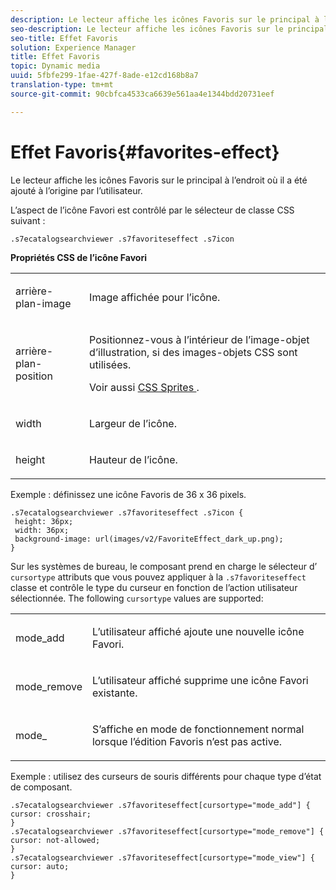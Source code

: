 ```yaml
---
description: Le lecteur affiche les icônes Favoris sur le principal à l’endroit où il a été ajouté à l’origine par l’utilisateur.
seo-description: Le lecteur affiche les icônes Favoris sur le principal à l’endroit où il a été ajouté à l’origine par l’utilisateur.
seo-title: Effet Favoris
solution: Experience Manager
title: Effet Favoris
topic: Dynamic media
uuid: 5fbfe299-1fae-427f-8ade-e12cd168b8a7
translation-type: tm+mt
source-git-commit: 90cbfca4533ca6639e561aa4e1344bdd20731eef

---
```



# Effet Favoris{#favorites-effect}

Le lecteur affiche les icônes Favoris sur le principal à l’endroit où il a été ajouté à l’origine par l’utilisateur.

<!--<a id="section_061E550C1C1D4DB2BD663A898895B38C"></a>-->

L’aspect de l’icône Favori est contrôlé par le sélecteur de classe CSS suivant :

```
.s7ecatalogsearchviewer .s7favoriteseffect .s7icon
```

**Propriétés CSS de l’icône Favori**

<table id="table_C48C56E696304C9BAFEE71BA9EA9A174"> 
 <tbody> 
  <tr> 
   <td colname="col1"> <p> <span class="codeph"> arrière-plan-image </span> </p> </td> 
   <td colname="col2"> <p> Image affichée pour l’icône. </p> </td> 
  </tr> 
  <tr> 
   <td colname="col1"> <p> <span class="codeph"> arrière-plan-position </span> </p> </td> 
   <td colname="col2"> <p> Positionnez-vous à l’intérieur de l’image-objet d’illustration, si des images-objets CSS sont utilisées. </p> <p>Voir aussi <a href="../../../c-html5-s7-aem-asset-viewers/c-html5-ecatsearch-viewer-about/c-html5-ecatsearch-viewer-customizingviewer/c-html5-ecatsearch-viewer-customizingviewer.md#section-9d570f95eb2443aca74c1b02f6e89aff" format="dita" scope="local"> CSS Sprites </a>. </p> </td> 
  </tr> 
  <tr> 
   <td colname="col1"> <p> <span class="codeph"> width </span> </p> </td> 
   <td colname="col2"> <p>Largeur de l’icône. </p> </td> 
  </tr> 
  <tr> 
   <td colname="col1"> <p> <span class="codeph"> height </span> </p> </td> 
   <td colname="col2"> <p>Hauteur de l’icône. </p> </td> 
  </tr> 
 </tbody> 
</table>

Exemple : définissez une icône Favoris de 36 x 36 pixels.

```
.s7ecatalogsearchviewer .s7favoriteseffect .s7icon { 
 height: 36px; 
 width: 36px;  
 background-image: url(images/v2/FavoriteEffect_dark_up.png); 
}
```

Sur les systèmes de bureau, le composant prend en charge le sélecteur d’ `cursortype` attributs que vous pouvez appliquer à la `.s7favoriteseffect` classe et contrôle le type du curseur en fonction de l’action utilisateur sélectionnée. The following `cursortype` values are supported:

<table id="table_71F8F333909247E4ACFEBDE3A1370EAB"> 
 <tbody> 
  <tr> 
   <td colname="col1"> <p> <span class="codeph"> mode_add </span> </p> </td> 
   <td colname="col2"> <p>L’utilisateur affiché ajoute une nouvelle icône Favori. </p> </td> 
  </tr> 
  <tr> 
   <td colname="col1"> <p> <span class="codeph"> mode_remove </span> </p> </td> 
   <td colname="col2"> <p>L’utilisateur affiché supprime une icône Favori existante. </p> </td> 
  </tr> 
  <tr> 
   <td colname="col1"> <p> <span class="codeph"> mode_ </span> </p> </td> 
   <td colname="col2"> <p>S’affiche en mode de fonctionnement normal lorsque l’édition Favoris n’est pas active. </p> </td> 
  </tr> 
 </tbody> 
</table>

Exemple : utilisez des curseurs de souris différents pour chaque type d’état de composant.

```
.s7ecatalogsearchviewer .s7favoriteseffect[cursortype="mode_add"] { 
cursor: crosshair; 
} 
.s7ecatalogsearchviewer .s7favoriteseffect[cursortype="mode_remove"] { 
cursor: not-allowed; 
} 
.s7ecatalogsearchviewer .s7favoriteseffect[cursortype="mode_view"] { 
cursor: auto; 
}
```

